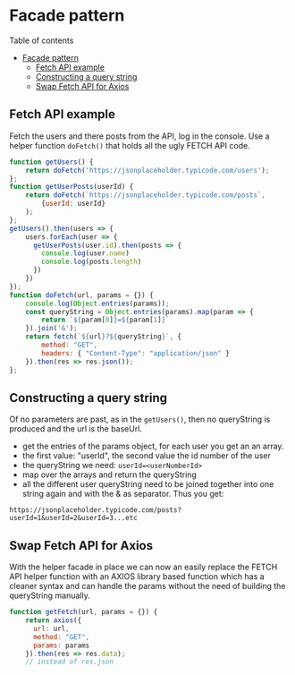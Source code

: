 # Facade pattern
Table of contents
- [Facade pattern](#facade-pattern)
  - [Fetch API example](#fetch-api-example)
  - [Constructing a query string](#constructing-a-query-string)
  - [Swap Fetch API for Axios](#swap-fetch-api-for-axios)
## Fetch API example
Fetch the users and there posts from the API, log in the console. Use a helper function `doFetch()` that holds all the ugly FETCH API code.
```javascript
function getUsers() {
    return doFetch('https://jsonplaceholder.typicode.com/users');
};
function getUserPosts(userId) {
    return doFetch(`https://jsonplaceholder.typicode.com/posts`, 
        {userId: userId}
    );
};
getUsers().then(users => {
    users.forEach(user => {
      getUserPosts(user.id).then(posts => {
        console.log(user.name)
        console.log(posts.length)
      })
    })
});
function doFetch(url, params = {}) {
    console.log(Object.entries(params));
    const queryString = Object.entries(params).map(param => {
        return `${param[0]}=${param[1]}`
    }).join('&');
    return fetch(`${url}?${queryString}`, {
        method: "GET",
        headers: { "Content-Type": "application/json" }
    }).then(res => res.json());
};
```

## Constructing a query string
Of no parameters are past, as in the `getUsers()`, then no queryString is produced and the url is the baseUrl.
- get the entries of the params object, for each user you get an an array.
- the first value: "userId", the second value the id number of the user
- the queryString we need: `userId=<userNumberId>`
- map over the arrays and return the queryString
- all the different user queryString need to be joined together into one string again and with the & as separator. Thus you get:

`https://jsonplaceholder.typicode.com/posts?userId=1&userId=2&userId=3...etc`


## Swap Fetch API for Axios
With the helper facade in place we can now an easily replace the FETCH API helper function with an AXIOS library based function which has a cleaner syntax and can handle the params without the need of building the queryString manually.
```javascript
function getFetch(url, params = {}) {
    return axios({
      url: url,
      method: "GET",
      params: params
    }).then(res => res.data);   
    // instead of res.json
```